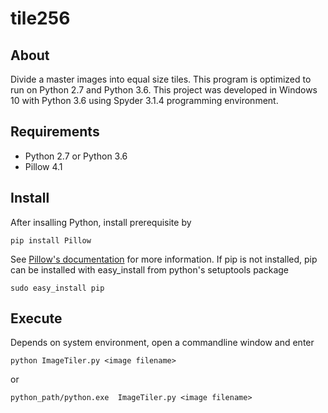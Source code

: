 # tile256

## About
Divide a master images into equal size tiles. This program is optimized to run on Python 2.7 and Python 3.6. 
This project was developed in Windows 10 with Python 3.6 using Spyder 3.1.4 programming environment.

## Requirements

* Python 2.7 or Python 3.6
* Pillow 4.1

## Install
After insalling Python, install prerequisite by
```
pip install Pillow
```
See [Pillow's documentation](http://pillow.readthedocs.io/en/3.1.x/installation.html) for more information.
If pip is not installed, pip can be installed with easy_install from python's setuptools package
```
sudo easy_install pip
```
    
    
## Execute
Depends on system environment, open a commandline window and enter
```
python ImageTiler.py <image filename>
```
or
```
python_path/python.exe  ImageTiler.py <image filename>
```
